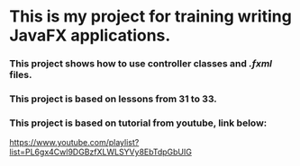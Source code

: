 # This is my project for training writing JavaFX applications.
### This project shows how to use controller classes and _.fxml_ files.
### This project is based on lessons from 31 to 33.

### This project is based on tutorial from youtube, link below:
https://www.youtube.com/playlist?list=PL6gx4Cwl9DGBzfXLWLSYVy8EbTdpGbUIG
